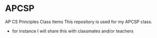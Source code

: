 # APCSP
AP CS Principles Class Items
This repository is used for my APCSP class. 
  - for instance I will share this with classmates and/or teachers
